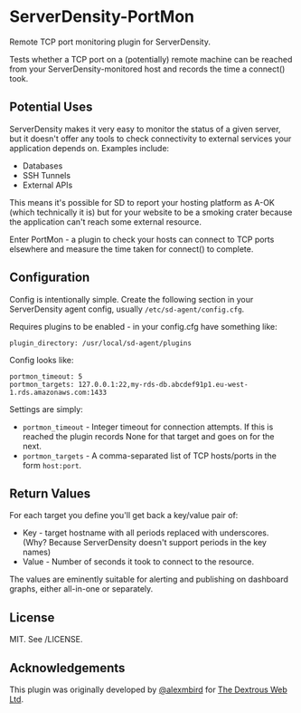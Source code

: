 # ServerDensity-PortMon
Remote TCP port monitoring plugin for ServerDensity.

Tests whether a TCP port on a (potentially) remote machine can be reached from your ServerDensity-monitored host and records the time a connect() took.


## Potential Uses

ServerDensity makes it very easy to monitor the status of a given server, but it doesn't offer any tools to check connectivity to external services your application depends on.  Examples include:

*   Databases
*   SSH Tunnels
*   External APIs

This means it's possible for SD to report your hosting platform as A-OK (which technically it is) but for your website to be a smoking crater because the application can't reach some external resource.

Enter PortMon - a plugin to check your hosts can connect to TCP ports elsewhere and measure the time taken for connect() to complete.


## Configuration

Config is intentionally simple.  Create the following section in your ServerDensity agent config, usually `/etc/sd-agent/config.cfg`.

Requires plugins to be enabled - in your config.cfg have something like:

```plugin_directory: /usr/local/sd-agent/plugins```

Config looks like:

```
portmon_timeout: 5
portmon_targets: 127.0.0.1:22,my-rds-db.abcdef91p1.eu-west-1.rds.amazonaws.com:1433
```

Settings are simply:

*  `portmon_timeout` - Integer timeout for connection attempts.  If this is reached the plugin records None for that target and goes on for the next.
*  `portmon_targets` - A comma-separated list of TCP hosts/ports in the form `host:port`.


## Return Values

For each target you define you'll get back a key/value pair of:

*   Key - target hostname with all periods replaced with underscores.  (Why?  Because ServerDensity doesn't support periods in the key names)
*   Value - Number of seconds it took to connect to the resource.

The values are eminently suitable for alerting and publishing on dashboard graphs, either all-in-one or separately.


## License

MIT.  See /LICENSE.


## Acknowledgements

This plugin was originally developed by [@alexmbird](https://github.com/alexmbird/) for [The Dextrous Web Ltd](https://www.dxw.com/).

